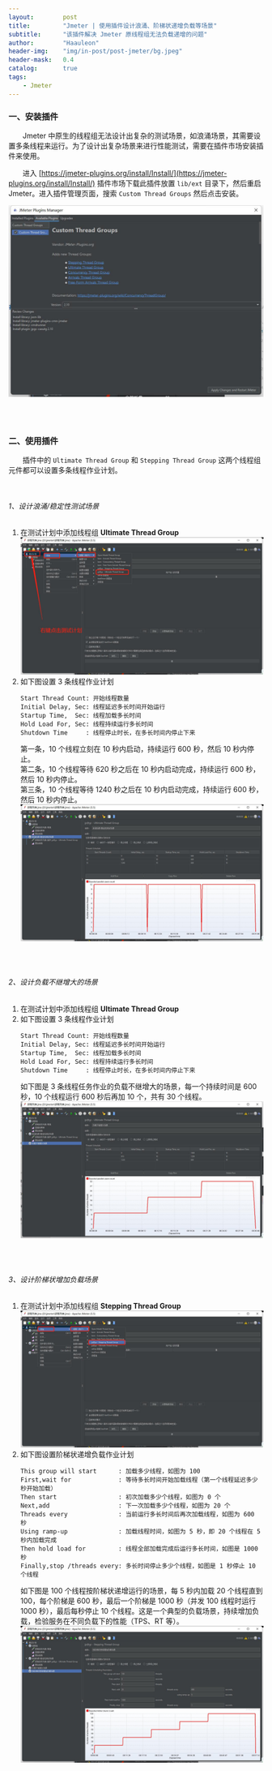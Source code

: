 ```yaml
---
layout:        post
title:         "Jmeter | 使用插件设计浪涌、阶梯状递增负载等场景"
subtitle:      "该插件解决 Jmeter 原线程组无法负载递增的问题"
author:        "Haauleon"
header-img:    "img/in-post/post-jmeter/bg.jpeg"
header-mask:   0.4
catalog:       true
tags:
    - Jmeter
---
```


### 一、安装插件
&emsp;&emsp;Jmeter 中原生的线程组无法设计出复杂的测试场景，如浪涌场景，其需要设置多条线程来运行。为了设计出复杂场景来进行性能测试，需要在插件市场安装插件来使用。           

&emsp;&emsp;进入 [https://jmeter-plugins.org/install/Install/](https://jmeter-plugins.org/install/Install/) 插件市场下载此插件放置 `lib/ext` 目录下，然后重启 Jmeter。进入插件管理页面，搜索 `Custom Thread Groups` 然后点击安装。       

![](\img\in-post\post-jmeter\2022-09-07-jmeter-thread-1.jpg) 

<br>
<br>

### 二、使用插件
&emsp;&emsp;插件中的 `Ultimate Thread Group` 和 `Stepping Thread Group` 这两个线程组元件都可以设置多条线程作业计划。      

<br>

###### 1、设计浪涌/稳定性测试场景
1. 在测试计划中添加线程组 **Ultimate Thread Group**       
    ![](\img\in-post\post-jmeter\2022-09-07-jmeter-thread-2.jpg)   
2. 如下图设置 3 条线程作业计划         
    ```
    Start Thread Count: 开始线程数量
    Initial Delay, Sec: 线程延迟多长时间开始运行
    Startup Time,  Sec: 线程加载多长时间
    Hold Load For, Sec: 线程持续运行多长时间
    Shutdown Time     : 线程停止时长，在多长时间内停止下来 
    ```
    第一条，10 个线程立刻在 10 秒内启动，持续运行 600 秒，然后 10 秒内停止。     
    第二条，10 个线程等待 620 秒之后在 10 秒内启动完成，持续运行 600 秒，然后 10 秒内停止。     
    第三条，10 个线程等待 1240 秒之后在 10 秒内启动完成，持续运行 600 秒，然后 10 秒内停止。      
    ![](\img\in-post\post-jmeter\2022-09-07-jmeter-thread-3.jpg)

<br>
<br>

###### 2、设计负载不继增大的场景
1. 在测试计划中添加线程组 **Ultimate Thread Group**       
2. 如下图设置 3 条线程作业计划    
    ```
    Start Thread Count: 开始线程数量
    Initial Delay, Sec: 线程延迟多长时间开始运行
    Startup Time,  Sec: 线程加载多长时间
    Hold Load For, Sec: 线程持续运行多长时间
    Shutdown Time     : 线程停止时长，在多长时间内停止下来 
    ```
    如下图是 3 条线程任务作业的负载不继增大的场景，每一个持续时间是 600 秒，10 个线程运行 600 秒后再加 10 个，共有 30 个线程。            
    ![](\img\in-post\post-jmeter\2022-09-07-jmeter-thread-4.jpg)

<br>
<br>

###### 3、设计阶梯状增加负载场景
1. 在测试计划中添加线程组 **Stepping Thread Group**       
    ![](\img\in-post\post-jmeter\2022-09-07-jmeter-thread-5.jpg)   
2. 如下图设置阶梯状递增负载作业计划        
    ```
    This group will start      : 加载多少线程，如图为 100      
    First,wait for             : 等待多长时间开始加载线程（第一个线程延迟多少秒开始加载）   
    Then start                 : 初次加载多少个线程，如图为 0 个
    Next,add                   : 下一次加载多少个线程，如图为 20 个
    Threads every              : 当前运行多长时间后再次加载线程，如图为 600 秒
    Using ramp-up              : 加载线程时间，如图为 5 秒，即 20 个线程在 5 秒内加载完成
    Then hold load for         : 线程全部加载完成后运行多长时间，如图是 1000 秒
    Finally,stop /threads every: 多长时间停止多少个线程，如图是 1 秒停止 10 个线程
    ```
    如下图是 100 个线程按阶梯状递增运行的场景，每 5 秒内加载 20 个线程直到 100，每个阶梯是 600 秒，最后一个阶梯是 1000 秒（并发 100 线程时运行 1000 秒），最后每秒停止 10 个线程。这是一个典型的负载场景，持续增加负载，检验服务在不同负载下的性能（TPS、RT 等）。           
    ![](\img\in-post\post-jmeter\2022-09-07-jmeter-thread-6.jpg)